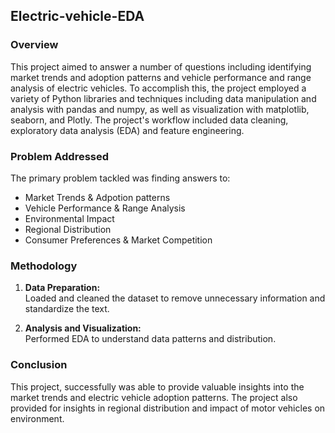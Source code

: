 ## Electric-vehicle-EDA

### Overview

This project aimed to answer a number of questions including identifying market trends and adoption patterns and vehicle performance and range analysis of electric vehicles.
To accomplish this, the project employed a variety of Python libraries and techniques including data manipulation and analysis with pandas and numpy, as well as visualization with matplotlib, seaborn, and Plotly. The project's workflow included data cleaning, exploratory data analysis (EDA) and feature engineering.

### Problem Addressed

The primary problem tackled was finding answers to:
- Market Trends & Adpotion patterns
- Vehicle Performance & Range Analysis
- Environmental Impact
- Regional Distribution
- Consumer Preferences & Market Competition


### Methodology

1. **Data Preparation:**  
   Loaded and cleaned the dataset to remove unnecessary information and standardize the text.

2. **Analysis and Visualization:**  
   Performed EDA to understand data patterns and distribution.


### Conclusion

This project, successfully was able to provide valuable insights into the market trends and electric vehicle adoption patterns. The project also provided for insights in regional distribution and impact of motor vehicles on environment.

